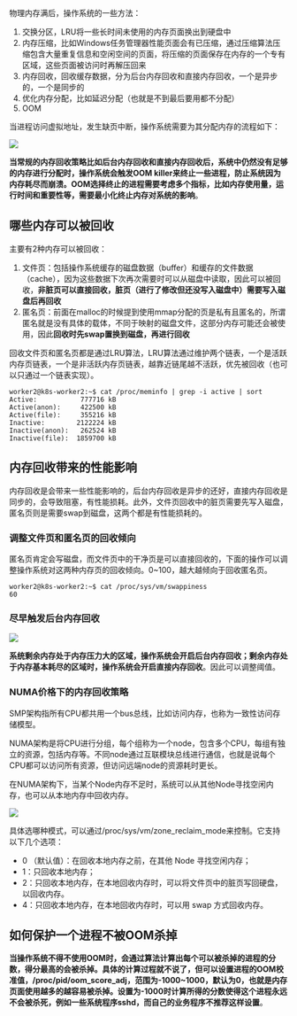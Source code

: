 物理内存满后，操作系统的一些方法：

1. 交换分区，LRU将一些长时间未使用的内存页面换出到硬盘中
2. 内存压缩，比如Windows任务管理器性能页面会有已压缩，通过压缩算法压缩包含大量重复信息和空闲空间的页面，将压缩的页面保存在内存的一个专有区域，这些页面被访问时再解压回来
3. 内存回收，回收缓存数据，分为后台内存回收和直接内存回收，一个是异步的，一个是同步的
4. 优化内存分配，比如延迟分配（也就是不到最后要用都不分配）
5. OOM

当进程访问虚拟地址，发生缺页中断，操作系统需要为其分配内存的流程如下：

<img src="https://cdn.xiaolincoding.com//mysql/other/2f61b0822b3c4a359f99770231981b07.png">

**当常规的内存回收策略比如后台内存回收和直接内存回收后，系统中仍然没有足够的内存进行分配时，操作系统会触发OOM killer来终止一些进程，防止系统因为内存耗尽而崩溃。OOM选择终止的进程需要考虑多个指标，比如内存使用量，运行时间和重要性等，需要最小化终止内存对系统的影响**。

## 哪些内存可以被回收

主要有2种内存可以被回收：

1. 文件页：包括操作系统缓存的磁盘数据（buffer）和缓存的文件数据（cache），因为这些数据下次再次需要时可以从磁盘中读取，因此可以被回收，**非脏页可以直接回收，脏页（进行了修改但还没写入磁盘中）需要写入磁盘后再回收**
2. 匿名页：前面在malloc的时候提到使用mmap分配的页是私有且匿名的，所谓匿名就是没有具体的载体，不同于映射的磁盘文件，这部分内存可能还会被使用，因此**回收时先swap置换到磁盘，再进行回收**

回收文件页和匿名页都是通过LRU算法，LRU算法通过维护两个链表，一个是活跃内存页链表，一个是非活跃内存页链表，越靠近链尾越不活跃，优先被回收（也可以只通过一个链表实现）。

```shell
worker2@k8s-worker2:~$ cat /proc/meminfo | grep -i active | sort
Active:           777716 kB
Active(anon):     422500 kB
Active(file):     355216 kB
Inactive:        2122224 kB
Inactive(anon):   262524 kB
Inactive(file):  1859700 kB
```

## 内存回收带来的性能影响

内存回收是会带来一些性能影响的，后台内存回收是异步的还好，直接内存回收是同步的，会导致阻塞，有性能损耗。此外，文件页回收中的脏页需要先写入磁盘，匿名页则是需要swap到磁盘，这两个都是有性能损耗的。

### 调整文件页和匿名页的回收倾向

匿名页肯定会写磁盘，而文件页中的干净页是可以直接回收的，下面的操作可以调整操作系统对这两种内存页的回收倾向。0~100，越大越倾向于回收匿名页。

```shell
worker2@k8s-worker2:~$ cat /proc/sys/vm/swappiness
60
```

### 尽早触发后台内存回收

<img src="https://cdn.xiaolincoding.com//mysql/other/166bc9f5b7c545d89f1e36ab8dd772cf.png">

**系统剩余内存处于内存压力大的区域，操作系统会开启后台内存回收；剩余内存处于内存基本耗尽的区域时，操作系统会开启直接内存回收**。因此可以调整阈值。

### NUMA价格下的内存回收策略

SMP架构指所有CPU都共用一个bus总线，比如访问内存，也称为一致性访问存储模型。

NUMA架构是将CPU进行分组，每个组称为一个node，包含多个CPU，每组有独立的资源，包括内存等。不同node通过互联模块总线进行通信，也就是说每个CPU都可以访问所有资源，但访问远端node的资源耗时更长。

在NUMA架构下，当某个Node内存不足时，系统可以从其他Node寻找空闲内存，也可以从本地内存中回收内存。

<img src="https://cdn.xiaolincoding.com//mysql/other/feec409868070d8cd79aecad2895b531.png">

具体选哪种模式，可以通过/proc/sys/vm/zone_reclaim_mode来控制。它支持以下几个选项：

- 0 （默认值）：在回收本地内存之前，在其他 Node 寻找空闲内存；
- 1：只回收本地内存；
- 2：只回收本地内存，在本地回收内存时，可以将文件页中的脏页写回硬盘，以回收内存。
- 4：只回收本地内存，在本地回收内存时，可以用 swap 方式回收内存。

## 如何保护一个进程不被OOM杀掉

**当操作系统不得不使用OOM时，会通过算法计算出每个可以被杀掉的进程的分数，得分最高的会被杀掉。具体的计算过程就不说了，但可以设置进程的OOM校准值，/proc/pid/oom_score_adj，范围为-1000~1000，默认为0，也就是内存页面使用越多的越容易被杀掉。设置为-1000时计算所得的分数使得这个进程永远不会被杀死，例如一些系统程序sshd，而自己的业务程序不推荐这样设置**。